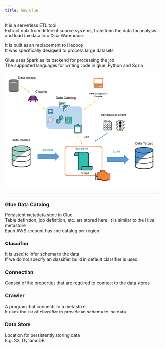 ```yaml
---
title: AWS Glue
---
```


It is a serverless ETL tool  
Extract data from different source systems, transform the data for analysis and load the data into Data Warehouse

It is built as an replacement to Hadoop  
It was specifically designed to process large datasets

Glue uses Spark as its backend for processing the job  
The supported languages for writing code in glue: Python and Scala

![AWS Glue|450](../images/aws-glue.png)

---

### Glue Data Catalog
Persistent metadata store in Glue  
Table definition, job definition, etc. are stored here. It is similar to the Hive metastore  
Each AWS account has one catalog per region

### Classifier
It is used to infer schema to the data  
If we do not specify an classifier build in default classifier is used

### Connection
Consist of the properties that are required to connect to the data stores

### Crawler
A program that connects to a metastore  
It uses the list of classifier to provide an schema to the data

### Data Store
Location for persistently storing data  
E.g. S3, DynamoDB
